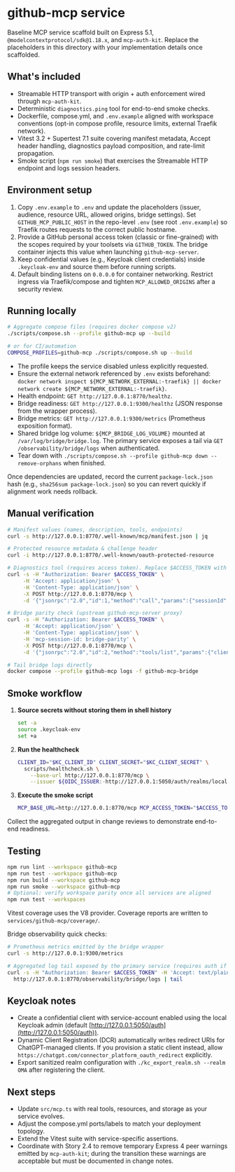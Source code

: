 # github-mcp service

Baseline MCP service scaffold built on Express 5.1, `@modelcontextprotocol/sdk@1.18.x`, and `mcp-auth-kit`. Replace the placeholders in this directory with your implementation details once scaffolded.

## What's included
- Streamable HTTP transport with origin + auth enforcement wired through `mcp-auth-kit`.
- Deterministic `diagnostics.ping` tool for end-to-end smoke checks.
- Dockerfile, compose.yml, and `.env.example` aligned with workspace conventions (opt-in compose profile, resource limits, external Traefik network).
- Vitest 3.2 + Supertest 7.1 suite covering manifest metadata, Accept header handling, diagnostics payload composition, and rate-limit propagation.
- Smoke script (`npm run smoke`) that exercises the Streamable HTTP endpoint and logs session headers.

## Environment setup
1. Copy `.env.example` to `.env` and update the placeholders (issuer, audience, resource URL, allowed origins, bridge settings). Set `GITHUB_MCP_PUBLIC_HOST` in the repo-level `.env` (see root `.env.example`) so Traefik routes requests to the correct public hostname.
2. Provide a GitHub personal access token (classic or fine-grained) with the scopes required by your toolsets via `GITHUB_TOKEN`. The bridge container injects this value when launching `github-mcp-server`.
3. Keep confidential values (e.g., Keycloak client credentials) inside `.keycloak-env` and source them before running scripts.
4. Default binding listens on `0.0.0.0` for container networking. Restrict ingress via Traefik/compose and tighten `MCP_ALLOWED_ORIGINS` after a security review.

## Running locally
```bash
# Aggregate compose files (requires docker compose v2)
./scripts/compose.sh --profile github-mcp up --build

# or for CI/automation
COMPOSE_PROFILES=github-mcp ./scripts/compose.sh up --build
```

- The profile keeps the service disabled unless explicitly requested.
- Ensure the external network referenced by `.env` exists beforehand: `docker network inspect ${MCP_NETWORK_EXTERNAL:-traefik} || docker network create ${MCP_NETWORK_EXTERNAL:-traefik}`.
- Health endpoint: `GET http://127.0.0.1:8770/healthz`.
- Bridge readiness: `GET http://127.0.0.1:9300/healthz` (JSON response from the wrapper process).
- Bridge metrics: `GET http://127.0.0.1:9300/metrics` (Prometheus exposition format).
- Shared bridge log volume: `${MCP_BRIDGE_LOG_VOLUME}` mounted at `/var/log/bridge/bridge.log`. The primary service exposes a tail via `GET /observability/bridge/logs` when authenticated.
- Tear down with `./scripts/compose.sh --profile github-mcp down --remove-orphans` when finished.

Once dependencies are updated, record the current `package-lock.json` hash (e.g., `sha256sum package-lock.json`) so you can revert quickly if alignment work needs rollback.

## Manual verification
```bash
# Manifest values (names, description, tools, endpoints)
curl -s http://127.0.0.1:8770/.well-known/mcp/manifest.json | jq

# Protected resource metadata & challenge header
curl -i http://127.0.0.1:8770/.well-known/oauth-protected-resource

# Diagnostics tool (requires access token). Replace $ACCESS_TOKEN with a valid bearer.
curl -s -H "Authorization: Bearer $ACCESS_TOKEN" \
     -H 'Accept: application/json' \
     -H 'Content-Type: application/json' \
     -X POST http://127.0.0.1:8770/mcp \
     -d '{"jsonrpc":"2.0","id":1,"method":"call","params":{"sessionId":null,"toolName":"diagnostics.ping","arguments":{"note":"manual check"}}}' | jq '.result.content[0].text' -r

# Bridge parity check (upstream github-mcp-server proxy)
curl -s -H "Authorization: Bearer $ACCESS_TOKEN" \
     -H 'Accept: application/json' \
     -H 'Content-Type: application/json' \
     -H 'mcp-session-id: bridge-parity' \
     -X POST http://127.0.0.1:8770/mcp \
     -d '{"jsonrpc":"2.0","id":2,"method":"tools/list","params":{"client":{"name":"manual","version":"1.0"}}}' | jq '.result.tools | length'

# Tail bridge logs directly
docker compose --profile github-mcp logs -f github-mcp-bridge
```

## Smoke workflow
1. **Source secrets without storing them in shell history**
   ```bash
   set -a
   source .keycloak-env
   set +a
   ```
2. **Run the healthcheck**
   ```bash
   CLIENT_ID="$KC_CLIENT_ID" CLIENT_SECRET="$KC_CLIENT_SECRET" \
     scripts/healthcheck.sh \
       --base-url http://127.0.0.1:8770/mcp \
       --issuer ${OIDC_ISSUER:-http://127.0.0.1:5050/auth/realms/local}
   ```
3. **Execute the smoke script**
   ```bash
   MCP_BASE_URL=http://127.0.0.1:8770/mcp MCP_ACCESS_TOKEN="$ACCESS_TOKEN" npm run smoke --workspace github-mcp
   ```

Collect the aggregated output in change reviews to demonstrate end-to-end readiness.

## Testing

```bash
npm run lint --workspace github-mcp
npm run test --workspace github-mcp
npm run build --workspace github-mcp
npm run smoke --workspace github-mcp
# Optional: verify workspace parity once all services are aligned
npm run test --workspaces
```

Vitest coverage uses the V8 provider. Coverage reports are written to `services/github-mcp/coverage/`.

Bridge observability quick checks:

```bash
# Prometheus metrics emitted by the bridge wrapper
curl -s http://127.0.0.1:9300/metrics

# Aggregated log tail exposed by the primary service (requires auth if REQUIRE_AUTH=true)
curl -s -H "Authorization: Bearer $ACCESS_TOKEN" -H 'Accept: text/plain' \
  http://127.0.0.1:8770/observability/bridge/logs | tail
```

## Keycloak notes
- Create a confidential client with service-account enabled using the local Keycloak admin (default [http://127.0.0.1:5050/auth](http://127.0.0.1:5050/auth)).
- Dynamic Client Registration (DCR) automatically writes redirect URIs for ChatGPT-managed clients. If you provision a static client instead, allow `https://chatgpt.com/connector_platform_oauth_redirect` explicitly.
- Export sanitized realm configuration with `./kc_export_realm.sh --realm OMA` after registering the client.

## Next steps
- Update `src/mcp.ts` with real tools, resources, and storage as your service evolves.
- Adjust the compose.yml ports/labels to match your deployment topology.
- Extend the Vitest suite with service-specific assertions.
- Coordinate with Story 2.4 to remove temporary Express 4 peer warnings emitted by `mcp-auth-kit`; during the transition these warnings are acceptable but must be documented in change notes.
